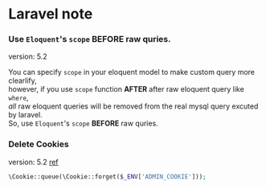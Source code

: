 # Laravel note

### Use `Eloquent`'s `scope` __BEFORE__ raw quries.
>
version: 5.2

You can specify `scope` in your eloquent model to make custom query more clearlify,   
however, if you use `scope` function __AFTER__ after raw eloquent query like `where`,   
_all_ raw eloquent queries will be removed from the real mysql query excuted by laravel.   
So, use `Eloquent`'s `scope` __BEFORE__ raw quries.

### Delete Cookies
>
version: 5.2
[ref](https://coderwall.com/p/3etfgw/deleting-cookies-in-laravel)

```php
\Cookie::queue(\Cookie::forget($_ENV['ADMIN_COOKIE']));
```
